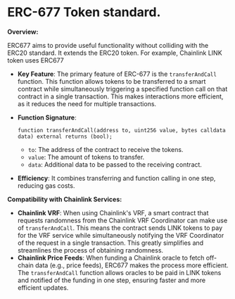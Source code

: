 # ERC-677 Token standard.

**Overview:**

ERC677 aims to provide useful functionality without colliding with the ERC20 standard. It extends the ERC20 token. For example, Chainlink LINK token uses ERC677

- **Key Feature**: The primary feature of ERC-677 is the `transferAndCall` function. This function allows tokens to be transferred to a smart contract while simultaneously triggering a specified function call on that contract in a single transaction. This makes interactions more efficient, as it reduces the need for multiple transactions.
- **Function Signature**:
    
    ```solidity
    function transferAndCall(address to, uint256 value, bytes calldata data) external returns (bool);
    ```
    
    - `to`: The address of the contract to receive the tokens.
    - `value`: The amount of tokens to transfer.
    - `data`: Additional data to be passed to the receiving contract.
- **Efficiency**: It combines transferring and function calling in one step, reducing gas costs.

**Compatibility with Chainlink Services:**

- **Chainlink VRF**: When using Chainlink's VRF, a smart contract that requests randomness from the Chainlink VRF Coordinator can make use of `transferAndCall`. This means the contract sends LINK tokens to pay for the VRF service while simultaneously notifying the VRF Coordinator of the request in a single transaction. This greatly simplifies and streamlines the process of obtaining randomness.
- **Chainlink Price Feeds**: When funding a Chainlink oracle to fetch off-chain data (e.g., price feeds), ERC677 makes the process more efficient. The `transferAndCall` function allows oracles to be paid in LINK tokens and notified of the funding in one step, ensuring faster and more efficient updates.